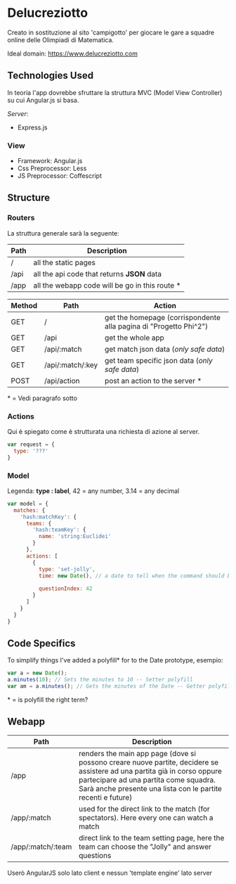 # Delucreziotto
Creato in sostituzione al sito 'campigotto' per giocare le gare a squadre online delle Olimpiadi di Matematica.

Ideal domain: https://www.delucreziotto.com

## Technologies Used
In teoria l'app dovrebbe sfruttare la struttura MVC (Model View Controller) su cui Angular.js si basa.

*Server*:
- Express.js

### View
- Framework: Angular.js
- Css Preprocessor: Less
- JS Preprocessor: Coffescript

## Structure
### Routers

La struttura generale sarà la seguente:

| Path | Description |
| ---  | --- |
| /    | all the static pages |
| /api | all the api code that returns **JSON** data |
| /app | all the webapp code will be go in this route * |

| Method | Path  | Action |
| ---    | ---   | ---    |
|  GET  | / | get the homepage (corrispondente alla pagina di "Progetto Phi^2") |
|  GET  | /api | get the whole app |
|  GET  | /api/:match | get match json data (*only safe data*) |
|  GET  | /api/:match/:key | get team specific json data (*only safe data*) |
|  POST  | /api/action | post an action to the server * |

\* = Vedi paragrafo sotto

### Actions
Qui è spiegato come è strutturata una richiesta di azione al server.

```javascript
var request = {
  type: '???'
}
```

### Model
Legenda: **type : label**, 42 = any number, 3.14 = any decimal

```javascript
var model = {
  matches: {
    'hash:matchKey': {
      teams: {
        'hash:teamKey': {
          name: 'string:Euclidei'
        }
      },
      actions: [
        {
          type: 'set-jolly',
          time: new Date(), // a date to tell when the command should be located in the time line
          
          questionIndex: 42
        }
      ]
    }
  }
}
```

## Code Specifics
To simplify things I've added a polyfill* for to the Date prototype, esempio:
```javascript
var a = new Date();
a.minutes(10); // Sets the minutes to 10 -- Setter polyfill
var am = a.minutes(); // Gets the minutes of the Date -- Getter polyfill
```

\* = is polyfill the right term?

## Webapp

| Path     | Description |
| ---      | --- |
| /app | renders the main app page (dove si possono creare nuove partite, decidere se assistere ad una partita già in corso oppure partecipare ad una partita come squadra. Sarà anche presente una lista con le partite recenti e future) |
| /app/:match | used for the direct link to the match (for spectators). Here every one can watch a match |
| /app/:match/:team | direct link to the team setting page, here the team can choose the "Jolly" and answer questions |

Userò AngularJS solo lato client e nessun 'template engine' lato server
